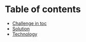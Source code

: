 # Table of contents

* [Challenge in toc](challenge.md)
* [Solution](solution.md)
* [Technology](technology.md)


